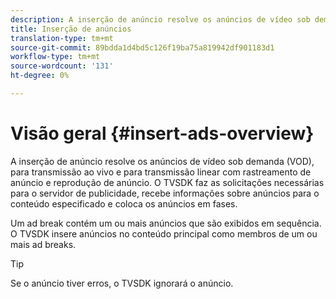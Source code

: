 ```yaml
---
description: A inserção de anúncio resolve os anúncios de vídeo sob demanda (VOD), para transmissão ao vivo e para transmissão linear com rastreamento de anúncio e reprodução de anúncio. O TVSDK faz as solicitações necessárias para o servidor de publicidade, recebe informações sobre anúncios para o conteúdo especificado e coloca os anúncios em fases.
title: Inserção de anúncios
translation-type: tm+mt
source-git-commit: 89bdda1d4bd5c126f19ba75a819942df901183d1
workflow-type: tm+mt
source-wordcount: '131'
ht-degree: 0%

---
```



# Visão geral {#insert-ads-overview}

A inserção de anúncio resolve os anúncios de vídeo sob demanda (VOD), para transmissão ao vivo e para transmissão linear com rastreamento de anúncio e reprodução de anúncio. O TVSDK faz as solicitações necessárias para o servidor de publicidade, recebe informações sobre anúncios para o conteúdo especificado e coloca os anúncios em fases.

Um ad break contém um ou mais anúncios que são exibidos em sequência. O TVSDK insere anúncios no conteúdo principal como membros de um ou mais ad breaks.

>[!TIP]
>
>Se o anúncio tiver erros, o TVSDK ignorará o anúncio.